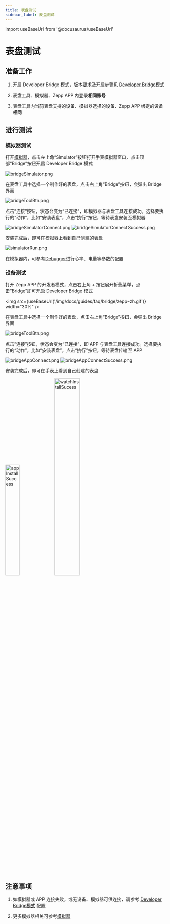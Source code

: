```yaml
---
title: 表盘测试
sidebar_label: 表盘测试
---
```


import useBaseUrl from '@docusaurus/useBaseUrl'

# 表盘测试

## 准备工作

1. 开启 Developer Bridge 模式，版本要求及开启步骤见 [Developer Bridge模式](guides/faq/developer-bridge-mode.md)
   
2. 表盘工具、模拟器、Zepp APP 内登录**相同账号**

3. 表盘工具内当前表盘支持的设备、模拟器选择的设备、Zepp APP 绑定的设备**相同**

## 进行测试

### 模拟器测试

打开[模拟器](guides/tools/simulator/index.md)，点击左上角“Simulator”按钮打开手表模拟器窗口，点击顶部“Bridge”按钮开启 Developer Bridge 模式

![bridgeSimulator.png](/img/docs/guides/tools/watchface/bridge_simulator.png)

在表盘工具中选择一个制作好的表盘，点击右上角“Bridge”按钮，会弹出 Bridge 界面

![bridgeToolBtn.png](/img/zh-cn/docs/watchface/lesson/bridge_tool_btn.png)

点击”连接”按钮，状态会变为“已连接”，即模拟器与表盘工具连接成功。选择要执行的“动作”，比如“安装表盘”，点击“执行”按钮，等待表盘安装至模拟器

![bridgeSimulatorConnect.png](/img/zh-cn/docs/watchface/lesson/bridge_simulator_connect.png)
![bridgeSimulatorConnectSuccess.png](/img/zh-cn/docs/watchface/lesson/bridge_simulator_connect_success.png)

安装完成后，即可在模拟器上看到自己创建的表盘

![simulatorRun.png](/img/docs/guides/tools/watchface/simulator_run.png)

在模拟器内，可参考[Debugger](../../../tools/simulator/index.md#sensors)进行心率、电量等参数的配置

### 设备测试

打开 Zepp APP 的开发者模式，点击右上角 + 按钮展开折叠菜单，点击“Bridge”即可开启 Developer Bridge 模式

<img src={useBaseUrl('/img/docs/guides/faq/bridge/zepp-zh.gif')} width="30%" />

在表盘工具中选择一个制作好的表盘，点击右上角“Bridge”按钮，会弹出 Bridge 界面

![bridgeToolBtn.png](/img/zh-cn/docs/watchface/lesson/bridge_tool_btn.png)

点击”连接”按钮，状态会变为“已连接”，即 APP 与表盘工具连接成功。选择要执行的“动作”，比如“安装表盘”，点击“执行”按钮，等待表盘传输至 APP

![bridgeAppConnect.png](/img/zh-cn/docs/watchface/lesson/bridge_app_connect.png)
![bridgeAppConnectSuccess.png](/img/zh-cn/docs/watchface/lesson/bridge_app_connect_success.png)

安装完成后，即可在手表上看到自己创建的表盘

<img src="/img/zh-cn/docs/watchface/lesson/app_install_success.png" width="30%" title="appInstallSuccess"/>
<img src="/img/docs/guides/tools/watchface/watch_install_success.png" width="40%" title="watchInstallSucess"/>


## 注意事项

1. 如模拟器或 APP 连接失败，或无设备、模拟器可供连接，请参考 [Developer Bridge模式](guides/faq/developer-bridge-mode.md) 配置

2. 更多模拟器相关可参考[模拟器](guides/tools/simulator/index.md)

